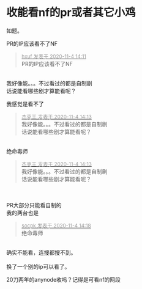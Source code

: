 # 收能看nf的pr或者其它小鸡


如题。

PR的IP应该看不了NF

<div class="quote"><blockquote><font size="2"><a href="https://www.hostloc.com/forum.php?mod=redirect&amp;goto=findpost&amp;pid=9401535&amp;ptid=762325" target="_blank"><font color="#999999">hxuf 发表于 2020-11-4 14:11</font></a></font><br />
PR的IP应该看不了NF</blockquote></div><br />
我好像能。。。不过看过的都是自制剧<br />
话说能看哪些剧才算能看呢？

我感觉是看不了

<div class="quote"><blockquote><font size="2"><a href="https://www.hostloc.com/forum.php?mod=redirect&amp;goto=findpost&amp;pid=9401549&amp;ptid=762325" target="_blank"><font color="#999999">杰克王 发表于 2020-11-4 14:13</font></a></font><br />
我好像能。。。不过看过的都是自制剧<br />
话说能看哪些剧才算能看呢？</blockquote></div><br />
绝命毒师<img id="aimg_YvVKv" onclick="zoom(this, this.src, 0, 0, 0)" class="zoom" src="https://cdn.jsdelivr.net/gh/hishis/forum-master/public/images/patch.gif" onmouseover="img_onmouseoverfunc(this)" onload="thumbImg(this)" border="0" alt="" />

<div class="quote"><blockquote><font size="2"><a href="https://www.hostloc.com/forum.php?mod=redirect&amp;goto=findpost&amp;pid=9401549&amp;ptid=762325" target="_blank"><font color="#999999">杰克王 发表于 2020-11-4 14:13</font></a></font><br />
我好像能。。。不过看过的都是自制剧<br />
话说能看哪些剧才算能看呢？</blockquote></div><br />
<br />
PR大部分只能看自制的<br />
我的两台也是

<div class="quote"><blockquote><font size="2"><a href="https://www.hostloc.com/forum.php?mod=redirect&amp;goto=findpost&amp;pid=9401591&amp;ptid=762325" target="_blank"><font color="#999999">socpk 发表于 2020-11-4 14:18</font></a></font><br />
绝命毒师</blockquote></div><br />
确实不能看，连搜都搜不到。<br />
<br />
换了一个别的ip可以看了。

20刀两年的anynode收吗？记得是可看nf的网段
